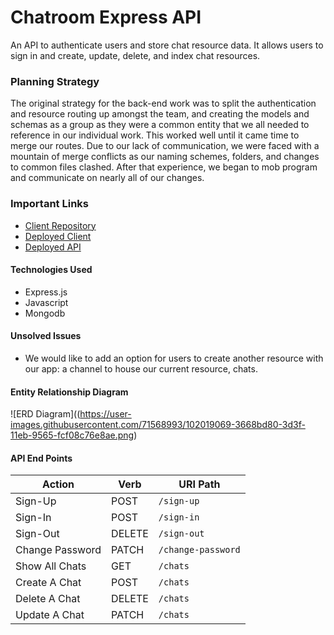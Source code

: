 # Chatroom Express API
An API to authenticate users and store chat resource data. It allows users to sign in and create, update, delete, and index chat resources.

### Planning Strategy
The original strategy for the back-end work was to split the authentication and resource routing up amongst the team, and creating the models and schemas as a group as they were a common entity that we all needed to reference in our individual work. This worked well until it came time to merge our routes. Due to our lack of communication, we were faced with a mountain of merge conflicts as our naming schemes, folders, and changes to common files clashed. After that experience, we began to mob program and communicate on nearly all of our changes.

### Important Links
- [Client Repository](https://github.com/Mandeloreann/chat-room-express-2)
- [Deployed Client](https://mandeloreann.github.io/chat-room/#/)
- [Deployed API](https://chatroommm.herokuapp.com/)

#### Technologies Used
- Express.js
- Javascript
- Mongodb

#### Unsolved Issues
- We would like to add an option for users to create another resource with our app: a channel to house our current resource, chats.
#### Entity Relationship Diagram
![ERD Diagram]((https://user-images.githubusercontent.com/71568993/102019069-3668bd80-3d3f-11eb-9565-fcf08c76e8ae.png)
#### API End Points
| Action | Verb   | URI Path               |
|--------|--------|------------------------|
| Sign-Up | POST   | `/sign-up`             |
| Sign-In | POST   | `/sign-in`             |
| Sign-Out | DELETE | `/sign-out`            |
| Change Password | PATCH  | `/change-password`   |
| Show All Chats | GET    | `/chats`             |
| Create A Chat | POST   | `/chats`             |
| Delete A Chat | DELETE | `/chats`            |
| Update A Chat | PATCH  | `/chats`     |
